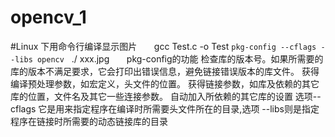 # opencv_1
#Linux 下用命令行编译显示图片
       gcc Test.c -o Test `pkg-config --cflags --libs opencv`   
       ./ xxx.jpg
       pkg-config的功能
       检查库的版本号。如果所需要的库的版本不满足要求，它会打印出错误信息，避免链接错误版本的库文件。 获得编译预处理参数，如宏定义，头文件的位置。 获得链接参数，如库及依赖的其它库的位置，文件名及其它一些连接参数。 自动加入所依赖的其它库的设置
       选项--cflags 它是用来指定程序在编译时所需要头文件所在的目录,选项 --libs则是指定程序在链接时所需要的动态链接库的目录
